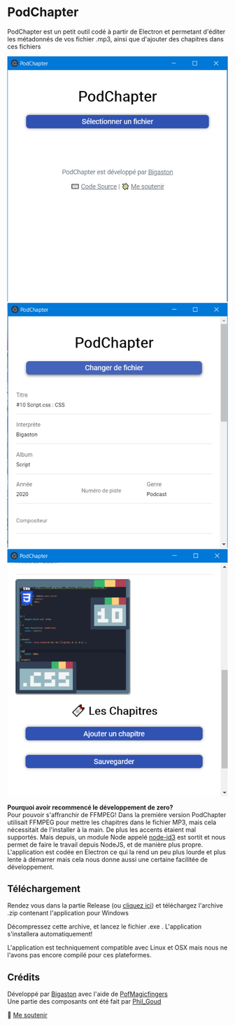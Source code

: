 # PodChapter
PodChapter est un petit outil codé à partir de Electron et permetant d'éditer les métadonnés de vos fichier .mp3, ainsi que d'ajouter des chapitres dans ces fichiers

![Choix du fichier](./img/1.png) ![Edition des métadonnés](./img/2.png) ![Ajout d'une cover ou de chapitres](./img/3.png)

**Pourquoi avoir recommencé le développement de zero?**  
Pour pouvoir s'affranchir de FFMPEG! Dans la première version PodChapter utilisait FFMPEG pour mettre les chapitres dans le fichier MP3, mais cela nécessitait de l'installer à la main. De plus les accents étaient mal supportés. Mais depuis, un module Node appelé [node-id3](npmjs.org/package/node-id3) est sortit et nous permet de faire le travail depuis NodeJS, et de manière plus propre.  
L'application est codée en Electron ce qui la rend un peu plus lourde et plus lente à démarrer mais cela nous donne aussi une certaine facilitée de développement.

## Téléchargement
Rendez vous dans la partie Release (ou [cliquez ici](https://github.com/Bigaston/podchapter/releases/latest)) et téléchargez l'archive .zip contenant l'application pour Windows

Décompressez cette archive, et lancez le fichier .exe . L'application s'installera automatiquement!

L'application est techniquement compatible avec Linux et OSX mais nous ne l'avons pas encore compilé pour ces plateformes.

## Crédits
Développé par [Bigaston](https://twitter.com/Bigaston) avec l'aide de [PofMagicfingers](https://twitter.com/PofMagicfingers/)  
Une partie des composants ont été fait par [Phil_Goud](https://twitter.com/Phil_Goud)

💸 [Me soutenir](https://utip.io/bigaston)
